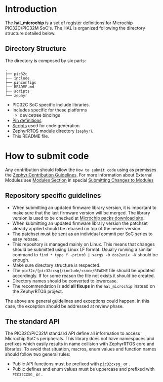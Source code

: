 # Introduction

The **hal_microchip** is a set of register definitions for Microchip PIC32C/PIC32M SoC's.
The HAL is organized following the directory structure detailed below.

## Directory Structure

The directory is composed by six parts:
```
.
├── pic32c
├── include
├── pinconfigs
├── README.md
├── scripts
└── zephyr
```

 - PIC32C SoC specific include libraries.
 - Includes specific for these platforms
   - devicetree bindings
 - [Pin definitions](pinconfigs/README.md)
 - [Scripts](scripts/README.md) used for code generation
 - ZephyrRTOS module directory (`zephyr`).
 - This README file.

# How to submit code

Any contribution should follow the `How to submit code` using as premisses the
[Zephyr Contribution Guidelines](https://docs.zephyrproject.org/latest/contribute/index.html).
For more information about External Modules see
[Modules Section](https://docs.zephyrproject.org/latest/develop/modules.html) in special
[Submitting Changes to Modules](https://docs.zephyrproject.org/latest/develop/modules.html#submitting-changes-to-modules)


## Repository specific guidelines

 - When submitting an updated firmware library version, it is important to make
   sure that the last firmware version will be merged. The library version is
   used to be checked at [Microchip packs download site](https://packs.download.microchip.com/).
 - When submitting an updated firmware library version the patchset already
   applied should be rebased on top of the newer version.
 - The patchset must be sent as an individual commit per SoC series to easy rebase.
 - This repository is managed mainly on Linux. This means that changes should
   be submitted using Linux LF format. Usually running a similar command to
   `find * type f -print0 | xargs -0 dos2unix -k` should be enough.
 - Make sure directory structure is respected.
 - The `pic32c/[pic32cxsg]/include/<soc>/README` file should be updated accordingly.
   If for some reason the file not exists it should be created.
 - Directory names should be converted to lowercase.
 - The recommendation is add **all fixups** in the `hal_microchip` instead on the
   ZephyrRTOS project.

The above are general guidelines and exceptions could happen. In this case, the
exception should be addressed at review phase.

## The standard API

The PIC32C/PIC32M standard API define all information to access Microchip SoC's
peripherals. This library does not have namespaces and prefixes which
easily results in name collision with ZephyrRTOS core and libraries. To avoid
that situation, macros, enum values and function names should follow two
general rules:

 - Public API functions must be prefixed with `pic32cxsg_` or .
 - Public defines and enum values must be uppercase and prefixed with `PIC32CXSG_`
   or .
